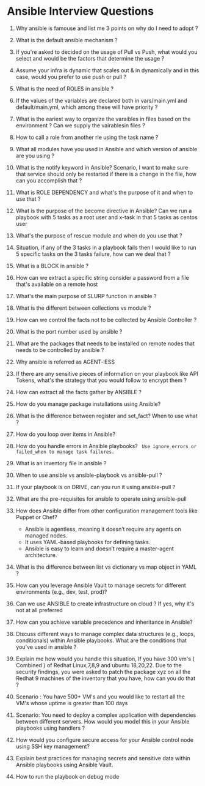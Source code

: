 # Ansible Interview Questions

1) Why ansible is famouse and list me 3 points on why do I need to adopt ?

2) What is the default ansible mechanism ?

3) If you're asked to decided on the usage of Pull vs Push, what would you select and would be the factors that determine the usage ?

4) Assume your infra is dynamic that scales out & in dynamically and in this case, would you prefer to use push or pull ?

5) What is the need of ROLES in ansible ?

6) If the values of the variables are declared both in vars/main.yml and default/main.yml, which among these will have priority ?

7) What is the eariest way to organize the varaibles in files based on the environment ? Can we supply the vairablesin files ?

8) How to call a role from another rle using the task name ?

9) What all modules have you used in Ansible and which version of ansible are you using ?

10) What is the notify keyword in Ansible? Scenario, I want to make sure that service should only be restarted if there is a change in the file, how can you accomplish that ?

11) What is ROLE DEPENDENCY and what's the purpose of it and when to use that ?

12) What is the purpose of the become directive in Ansible? Can we run a playbook with 5 tasks as a root user and x-task in that 5 tasks as centos user 

13) What's the purpose of rescue module and when do you use that ?

14) Situation, if any of the 3 tasks in a playbook fails then I would like to run 5 specific tasks on the 3 tasks failure, how can we deal that ?

15) What is a BLOCK in ansible ?

16) How can we extract a specific string consider a password from a file that's available on a remote host 

17) What's the main purpose of SLURP function in ansible ?

18) What is the different between collections vs module ?

19) How can we control the facts not to be collected by Ansible Controller ?

20) What is the port number used by ansible ?

21) What are the packages that needs to be installed on remote nodes that needs to be controlled by ansible ?

22) Why ansible is referred as AGENT-lESS

23) If there are any sensitive pieces of information on your playbook like API Tokens, what's the strategy that you would follow to encrypt them ?

24) How can extract all the facts gather by ANSIBLE ?

25) How do you manage package installations using Ansible?

26) What is the difference between register and set_fact? When to use what ?

27) How do you loop over items in Ansible? 

28) How do you handle errors in Ansible playbooks? 
    ``` Use ignore_errors or failed_when to manage task failures.```

29) What is an inventory file in ansible ?

30) When to use ansible vs ansible-playbook vs ansible-pull ?

31) If your playbook is on DRIVE, can you run it using ansible-pull ?

32) What are the pre-requisites for ansible to operate using ansible-pull 

33) How does Ansible differ from other configuration management tools like Puppet or Chef?

    * Ansible is agentless, meaning it doesn’t require any agents on managed nodes.
    * It uses YAML-based playbooks for defining tasks.
    * Ansible is easy to learn and doesn’t require a master-agent architecture.

34) What is the difference between list vs dictionary vs map object in YAML ?

35) How can you leverage Ansible Vault to manage secrets for different environments (e.g., dev, test, prod)?

36) Can we use ANSIBLE to create infrastructure on cloud ? If yes, why it's not at all preferred

37) How can you achieve variable precedence and inheritance in Ansible?

38) Discuss different ways to manage complex data structures (e.g., loops, conditionals) within Ansible playbooks. What are the conditions that you've used in ansible ?

39) Explain me how would you handle this situation, If you have 300 vm's ( Combined ) of Redhat Linux,7,8,9 and ubuntu 18,20,22. Due to the security findings, you were asked to patch the package xyz on all the Redhat 9 machines of the inventory that you have, how can you do that ?

40) Scenario : You have 500+ VM's and you would like to restart all the VM's whose uptime is greater than 100 days

41) Scenario: You need to deploy a complex application with dependencies between different servers. How would you model this in your Ansible playbooks using handlers ?

42) How would you configure secure access for your Ansible control node using SSH key management?

43) Explain best practices for managing secrets and sensitive data within Ansible playbooks using Ansible Vault.

44) How to run the playbook on debug mode 